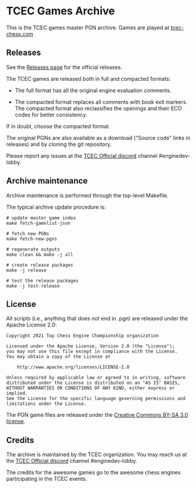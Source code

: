 TCEC Games Archive
==================

This is the TCEC games master PGN archive. Games are played at
[tcec-chess.com](https://tcec-chess.com/)


Releases
--------

See the [Releases page](https://github.com/TCEC-Chess/tcecgames/releases/)
for the official releases.

The TCEC games are released both in full and compacted formats:

- The full format has all the original engine evaluation comments.

- The compacted format replaces all comments with book exit
  markers. The compacted format also reclassifies the openings and
  their ECO codes for better consistency.

If in doubt, choose the compacted format.

The original PGNs are also available as a download ("Source code"
links in releases) and by cloning the git repository.

Please report any issues at the
[TCEC Official discord](https://discord.gg/EYuyrDr)
channel \#enginedev-lobby.

Archive maintenance
-------------------

Archive maintenance is performed through the top-level Makefile.

The typical archive update procedure is:

    # update master game index
    make fetch-gamelist-json

    # fetch new PGNs
    make fetch-new-pgns

    # regenerate outputs
    make clean && make -j all

    # create release packages
    make -j release

    # test the release packages
    make -j test-release

License
-------

All scripts (i.e., anything that does not end in .pgn) are released
under the Apache License 2.0:

    Copyright 2021 Top Chess Engine Championship organization

    Licensed under the Apache License, Version 2.0 (the "License");
    you may not use this file except in compliance with the License.
    You may obtain a copy of the License at

        http://www.apache.org/licenses/LICENSE-2.0

    Unless required by applicable law or agreed to in writing, software
    distributed under the License is distributed on an "AS IS" BASIS,
    WITHOUT WARRANTIES OR CONDITIONS OF ANY KIND, either express or implied.
    See the License for the specific language governing permissions and
    limitations under the License.


The PGN game files are released under the [Creative Commons BY-SA 3.0
license](https://creativecommons.org/licenses/by-sa/3.0/legalcode).


Credits
-------

The archive is maintained by the TCEC organization. You may reach us
at the [TCEC Official discord](https://discord.gg/EYuyrDr) channel
\#enginedev-lobby.

The credits for the awesome games go to the awesome chess engines
participating in the TCEC events.
